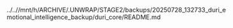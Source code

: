 ../..//mnt/h/ARCHIVE/.UNWRAP/STAGE2/backups/20250728_132733_duri_emotional_intelligence_backup/duri_core/README.md